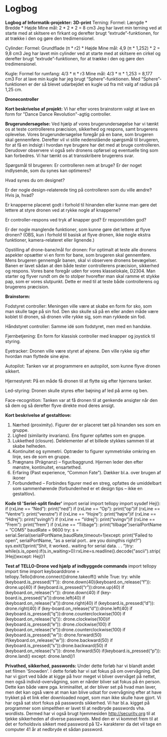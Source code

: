 # Logbog
**Logbog af Informatik-projekter:**
**3D-print**
Terning:
Formel: Længde * Bredde * Højde
Mine mål: 2 * 2 * 2 = 8 cm3
Jeg har lavet min terning ved at starte med at skitsere en firkant og derefter brugt “extrude”-funktionen, for at trække i den og gøre den tredimensionel.

Cylinder:
Formel: Grundflade (π * r2) * Højde
Mine mål: 4,9 (π * 1,252) * 2 = 9,8 cm3
Jeg har lavet min cylinder ved at starte med at skitsere en cirkel og derefter brugt “extrude”-funktionen, for at trække i den og gøre den tredimensionel.

Kugle: 
Formel for rumfang: 4/3 * π * r3
Mine mål: 4/3 * π * 1,253 = 8,177 cm3
For at lave min kugle har jeg brugt “Sphere”-funktionen. Med “Sphere”-funktionen er der så blevet udarbejdet en kugle ud fra mit valg af radius på 1,25 cm.

**Dronecontroller**

**Kort beskrivelse af projekt:**
Vi har efter vores brainstorm valgt at lave en form for "Dance Dance Revolution"-agtig controller.

**Brugerundersøgelse:**
Ved hjælp af vores brugerundersøgelse har vi tænkt os at teste controllerens præcision, sikkerhed og respons, samt brugerens oplevelse. Vores brugerundersøgelse foregår på en bane, som brugeren skal gennemføre. Derefter vil vi stille nedenstående spørgsmål til brugeren, for at få en indsigt i hvordan nye brugere har det med at bruge controlleren. Derudover observere vi også selv dronens opførsel og eventuelle ting som kan forbedres. Vi har tænkt os at transskribere brugerens svar. 

Spørgsmål til brugeren:
Er controlleren nem at bruge? Er der noget indlysende, som du synes kan optimeres?

Hvad synes du om designet? 

Er der nogle design-relaterede ting på controlleren som du ville ændre? Hvis ja, hvad? 

Er knapperne placeret godt i forhold til hinanden eller kunne man gøre det lettere at styre dronen ved at rykke nogle af knapperne?

Er controller-respons ved tryk af knapper god? Er responstiden god?

Er der nogle manglende funktioner, som kunne gøre det lettere at flyve dronen? (OBS, kun i forhold til basisk at flyve dronen, ikke nogle ekstra funktioner, kamera-relateret eller lignende.)

Opstilling af drone-bane/mål for dronen:
For optimalt at teste alle dronens aspekter opsætter vi en form for bane, som brugeren skal gennemføre. Mens brugeren gennemgår banen, skal vi observere dronens bevægelser. Banen er lavet sådan at den både tester controllerens præcision, sikkerhed og respons.
Vores bane foregår uden for vores klasselokale, D2304. Man starter og flyver rundt om de to stolper hvorefter man skal ramme et stykke pap, som er vores slutpunkt. Dette er med til at teste både controllerens og brugerens præcision.


**Brainstorm:**

Fodstyret controller:
Meningen ville være at skabe en form for sko, som man skulle tage på sin fod. Den sko skulle så på en eller anden måde være koblet til dronen, så dronen ville rykke sig, som man rykkede sin fod.

Håndstyret controller:
Samme idé som fodstyret, men med en handske.

Fjernbetjening:
En form for klassisk controller med knapper og joystick til styring.

Eyetracker:
Dronen ville være styret af øjnene. Den ville rykke sig efter hvordan man flyttede sine øjne.

Autopilot:
Tanken var at programmere en autopilot, som kunne flyve dronen sikkert.

Hjernestyret:
På en måde få dronen til at flytte sig efter hjernens tanker.

Led-styring:
Dronen skulle styres efter bøjning af led på arme og ben. 

Face-recognition:
Tanken var at få dronen til at genkende ansigter når den så dem og så derefter flyve direkte mod deres ansigt.

**Kort beskrivelse af gestaltlove:**
1) Nærhed (proximity). Figurer der er placeret tæt på hinanden ses som en gruppe.
2) Lighed (similarity invarians). Ens figurer opfattes som en gruppe.
3) Lukkethed (closure). Delelementer af et billede stykkes sammen til at skabe helheden.
4) Kontinuitet og symmetri. Optræder to figurer symmetriske omkring en linje, ses de som en gruppe.
5) Prægnans (Prägnanz) – figur/baggrund. Hjernen leder den efter mønstre, kontinuitet, ensartethed.
6) Erfaring (Past experience, “Common Fate”). Dækker bl.a. over brugen af ikoner
7) Forbundethed – Forbindes figurer med en streg, opfattes de umiddelbart som sammenhørende (forbundenhed er et design tips – ikke en gestaltlov).

**Kode til 'Seriel-split finder'**
import serial import tellopy import sysdef Hej(): if (rxLine == “Ned”): print(“ned”) if (rxLine == “Op”): print(“op”)if (rxLine == “Ventre”): print(“venstre”) if (rxLine == “Hojre”): print(“højre”)if (rxLine == “Hdrej”): print(“svingh”) if (rxLine == “Vdrej”): print(“svingv”)if (rxLine == “Frem”): print(“frem”) if (rxLine == “Tilbage”): print(“tilbage”)serialPortName = “COM5” baudRate = 9600 try: s = serial.Serial(serialPortName,baudRate,timeout=1)except: print(“Failed to open”, serialPortName, “as a serial port.. are you doingthis right?”) sys.exit(1)print(“Shit, it worked.. waiting for serial data. . . ”)try: while(s.is_open):if(s.in_waiting>0):rxLine=s.readline().decode("ascii").strip()Hej()except: Hej()1

**Test af TELLO-Drone ved hjælp af indbyggede commands**
import tellopy import time import keyboarddrone = tellopy.Tello()drone.connect()drone.takeoff() while True: try: while (keyboard.is_pressed(“f”)): drone.down(40)(keyboard.on_release(“f”)):    drone.up(40)  if  (keyboard.is_pressed(“r”)):drone.up(40)  if  (keyboard.on_release(“r”)):    drone.down(40)  if  (key-board.is_pressed(“a”)):drone.left(40)   if   (keyboard.on_release(“a”)):drone.right(40)  if  (keyboard.is_pressed(“d”)):   drone.right(40)  if  (key-board.on_release(“d”)):drone.left(40)   if   (keyboard.is_pressed(“q”)):drone.counterclockwise(100) if (keyboard.on_release(“q”)): drone.clockwise(100)if (keyboard.is_pressed(“e”)): drone.clockwise(100) if (keyboard.on_release(“e”)):drone.counterclockwise(100) if (keyboard.is_pressed(“w”)): drone.forward(50) if(keyboard.on_release(“w”)): drone.backward(50) if (keyboard.is_pressed(“s”)):drone.backward(50)  if  (keyboard.on_release(“s”)):   drone.forward(50)  if(keyboard.is_pressed(“p”)): drone.land() except: drone.land()1

**Privathed, sikkerhed, passwords:**
Under dette forløb har vi blandt andet set filmen 'Snowden'.
I dette forløb har vi sat fokus på om overvågning. Det har vi gjort ved både at kigge på hvor meget vi bliver overvåget på nettet, men også individ-overvågning, som er nårder bliver sat fokus på én person. Dette kan både være pga. kriminalitet, at der bliver set på hvad man laver, men det kan også være at man kan blive udsat for overvågning efter at have trykket på et link eller downloaded noget, som man ikke skulle have gjort.
Vi har også sat stort fokus på passwords sikkerhed. Vi har bl.a. kigget på programmer som simpelthen er lavet til at nedbryde passwords vha. wordlists.
Dermed har vi også brugt hjemmesiden http://security.org til at tjekke sikkerheden af diverse passwords. Med den er vi kommet frem til at det er forholdsvis sikkert med password på 12+ karakterer da det vil tage en computer 41 år at nedbryde et sådan password.
